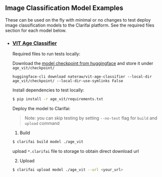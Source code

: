 ## Image Classification Model Examples

These can be used on the fly with minimal or no changes to test deploy image classification models to the Clarifai platform. See the required files section for each model below.

* ### [VIT Age Classifier](./age_vit/)

	Required files to run tests locally:

	Download the [model checkpoint from huggingface](https://huggingface.co/nateraw/vit-age-classifier/tree/main) and store it under `age_vit/checkpoint/`
	```
	huggingface-cli download nateraw/vit-age-classifier --local-dir age_vit/checkpoint/ --local-dir-use-symlinks False
	```

	Install dependencies to test locally:

	```bash
	$ pip install -r age_vit/requirements.txt
	```

	Deploy the model to Clarifai:
		
	>Note: you can skip testing by setting `--no-test` flag for `build` and `upload` command

	1. Build

	```bash
	$ clarifai build model ./age_vit
	```
	upload `*.clarifai` file to storage to obtain direct download url

	2. Upload

	```bash
	$ clarifai upload model ./age_vit --url <your_url> 
	```
